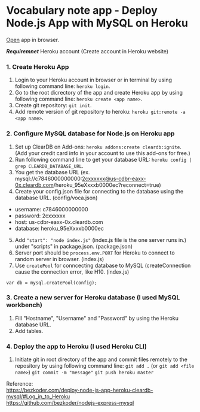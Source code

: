 # Vocabulary note app - Deploy Node.js App with MySQL on Heroku

<a href="https://vocabulary-note-app.herokuapp.com/">Open</a> app in browser.

***Requiremnet***
Heroku account (Create account in Heroku website)


### 1. Create Heroku App
1) Login to your Heroku account in browser or in terminal by using following command line: `heroku login`.
2) Go to the root dicrectory of the app and create Heroku app by using following command line: `heroku create <app name>`.
3) Create git repository: `git init`.
4) Add remote version of git repository to heroku: `heroku git:remote -a <app name>`.


### 2. Configure MySQL database for Node.js on Heroku app
1) Set up ClearDB on Add-ons: `heroku addons:create cleardb:ignite`. (Add your credit card info in your account to use this add-ons for free.)
2) Run following command line to get your database URL: `heroku config | grep CLEARDB_DATABASE_URL`.
3) You get the database URL (ex. mysql://c7846000000000:2cxxxxxx@us-cdbr-eaxx-0x.cleardb.com/heroku_95eXxxxb0000ec?reconnect=true)
4) Create your config.json file for connecting to the database using the database URL. (config/voca.json)

 - username: c7846000000000
 - password: 2cxxxxxx
 - host: us-cdbr-eaxx-0x.cleardb.com
 - database: heroku_95eXxxxb0000ec

5) Add `"start": "node index.js"` (index.js file is the one server runs in.) under "scripts" in package.json. (package.json)
6) Server port should be `process.env.PORT` for Heroku to connect to random server in browser. (index.js)
7) Use `createPool` for conncecting database to MySQL (createConnection cause the connection error, like H10. (index.js)

`var db = mysql.createPool(config);`

### 3. Create a new server for Heroku database (I used MySQL workbench)
1) Fill "Hostname", "Username" and "Password" by using the Heroku database URL.
2) Add tables.

### 4. Deploy the app to Heroku (I used Heroku CLI)
1) Initiate git in root directory of the app and commit files remotely to the repository by using following command line: 
`git add .` (or `git add <file name>`)
`git commit -m "message"`
`git push heroku master`


Reference:<br/>
https://bezkoder.com/deploy-node-js-app-heroku-cleardb-mysql/#Log_in_to_Heroku <br/>
https://github.com/bezkoder/nodejs-express-mysql
